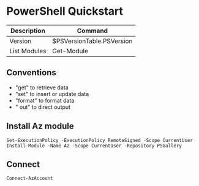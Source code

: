 # PowerShell Quickstart

| Description          | Command                                   | 
|----------------------|-------------------------------------------|
| Version              | $PSVersionTable.PSVersion                 |
| List Modules         | Get-Module                                |

## Conventions
- "get" to retrieve data
- "set" to insert or update data
- "format" to format data
- " out" to direct output

## Install Az module
```
Set-ExecutionPolicy -ExecutionPolicy RemoteSigned -Scope CurrentUser
Install-Module -Name Az -Scope CurrentUser -Repository PSGallery
```

## Connect
```
Connect-AzAccount
```

